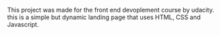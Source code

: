 This project was made for the front end devoplement course by udacity.
this is a simple but dynamic landing page that uses HTML, CSS and Javascript.